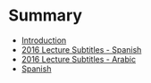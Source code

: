 # Summary

* [Introduction](README.md)
* [2016 Lecture Subtitles - Spanish](spanish/2016-lecture-subtitles-spanish.md)
* [2016 Lecture Subtitles - Arabic](arabic/2016-lecture-subtitles-arabic.md)
* [Spanish](spanish/index.md)

